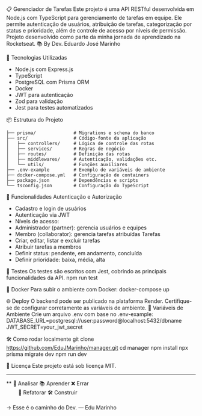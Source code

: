 📋 Gerenciador de Tarefas
Este projeto é uma API RESTful desenvolvida em Node.js com TypeScript para gerenciamento de tarefas em equipe. 
Ele permite autenticação de usuários, atribuição de tarefas, categorização por status e prioridade, além de controle de acesso por níveis de permissão.
Projeto desenvolvido como parte da minha jornada de aprendizado na Rocketseat.
📚 By Dev. Eduardo José Marinho


🚀 Tecnologias Utilizadas
- Node.js com Express.js
- TypeScript
- PostgreSQL com Prisma ORM
- Docker
- JWT para autenticação
- Zod para validação
- Jest para testes automatizados

📦 Estrutura do Projeto
```
├── prisma/              # Migrations e schema do banco
├── src/                 # Código-fonte da aplicação
│   ├── controllers/     # Lógica de controle das rotas
│   ├── services/        # Regras de negócio
│   ├── routes/          # Definição das rotas
│   ├── middlewares/     # Autenticação, validações etc.
│   └── utils/           # Funções auxiliares
├── .env-example         # Exemplo de variáveis de ambiente
├── docker-compose.yml   # Configuração de containers
├── package.json         # Dependências e scripts
└── tsconfig.json        # Configuração do TypeScript
```

🔐 Funcionalidades
Autenticação e Autorização
- Cadastro e login de usuários
- Autenticação via JWT
- Níveis de acesso:
- Administrador (partner): gerencia usuários e equipes
- Membro (collaborator): gerencia tarefas atribuídas
Tarefas
- Criar, editar, listar e excluir tarefas
- Atribuir tarefas a membros
- Definir status: pendente, em andamento, concluída
- Definir prioridade: baixa, média, alta

🧪 Testes
Os testes são escritos com Jest, cobrindo as principais funcionalidades da API.
npm run test



🐳 Docker
Para subir o ambiente com Docker:
docker-compose up



🌐 Deploy
O backend pode ser publicado na plataforma Render.
Certifique-se de configurar corretamente as variáveis de ambiente.
📄 Variáveis de Ambiente
Crie um arquivo .env com base no .env-example:
DATABASE_URL=postgresql://user:password@localhost:5432/dbname
JWT_SECRET=your_jwt_secret



🛠️ Como rodar localmente
git clone https://github.com/EduJMarinho/manager.git
cd manager
npm install
npx prisma migrate dev
npm run dev



📄 Licença
Este projeto está sob licença MIT.

------------------------------------
**
🧠 Analisar 📚 Aprender ❌ Errar  
   🔁 Refatorar  🛠️ Construir  
          
→ Esse é o caminho do Dev. — Edu Marinho



